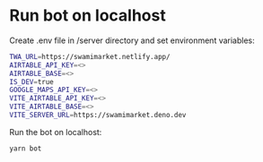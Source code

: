 # **Run bot on localhost**

Create .env file in /server directory and set environment variables:
```sh
TWA_URL=https://swamimarket.netlify.app/
AIRTABLE_API_KEY=<>
AIRTABLE_BASE=<>
IS_DEV=true
GOOGLE_MAPS_API_KEY=<>
VITE_AIRTABLE_API_KEY=<>
VITE_AIRTABLE_BASE=<>
VITE_SERVER_URL=https://swamimarket.deno.dev
```

Run the bot on localhost:
```sh
yarn bot
```
